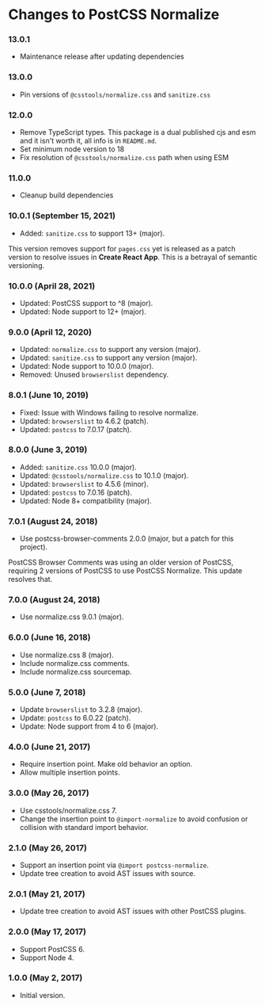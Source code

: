 # Changes to PostCSS Normalize

### 13.0.1

- Maintenance release after updating dependencies

### 13.0.0

- Pin versions of `@csstools/normalize.css` and `sanitize.css`

### 12.0.0

- Remove TypeScript types. This package is a dual published cjs and esm and it isn't worth it, all info is in `README.md`.
- Set minimum node version to 18
- Fix resolution of `@csstools/normalize.css` path when using ESM

### 11.0.0

- Cleanup build dependencies

### 10.0.1 (September 15, 2021)

- Added: `sanitize.css` to support 13+ (major).

This version removes support for `pages.css` yet is released as a patch version
to resolve issues in **Create React App**. This is a betrayal of semantic
versioning.

### 10.0.0 (April 28, 2021)

- Updated: PostCSS support to ^8 (major).
- Updated: Node support to 12+ (major).

### 9.0.0 (April 12, 2020)

- Updated: `normalize.css` to support any version (major).
- Updated: `sanitize.css` to support any version (major).
- Updated: Node support to 10.0.0 (major).
- Removed: Unused `browserslist` dependency.

### 8.0.1 (June 10, 2019)

- Fixed: Issue with Windows failing to resolve normalize.
- Updated: `browserslist` to 4.6.2 (patch).
- Updated: `postcss` to 7.0.17 (patch).

### 8.0.0 (June 3, 2019)

- Added: `sanitize.css` 10.0.0 (major).
- Updated: `@csstools/normalize.css` to 10.1.0 (major).
- Updated: `browserslist` to 4.5.6 (minor).
- Updated: `postcss` to 7.0.16 (patch).
- Updated: Node 8+ compatibility (major).

### 7.0.1 (August 24, 2018)

- Use postcss-browser-comments 2.0.0 (major, but a patch for this project).

PostCSS Browser Comments was using an older version of PostCSS, requiring 2
versions of PostCSS to use PostCSS Normalize. This update resolves that.

### 7.0.0 (August 24, 2018)

- Use normalize.css 9.0.1 (major).

### 6.0.0 (June 16, 2018)

- Use normalize.css 8 (major).
- Include normalize.css comments.
- Include normalize.css sourcemap.

### 5.0.0 (June 7, 2018)

- Update `browserslist` to 3.2.8 (major).
- Update: `postcss` to 6.0.22 (patch).
- Update: Node support from 4 to 6 (major).

### 4.0.0 (June 21, 2017)

- Require insertion point. Make old behavior an option.
- Allow multiple insertion points.

### 3.0.0 (May 26, 2017)

- Use csstools/normalize.css 7.
- Change the insertion point to `@import-normalize` to avoid confusion or
  collision with standard import behavior.

### 2.1.0 (May 26, 2017)

- Support an insertion point via `@import postcss-normalize`.
- Update tree creation to avoid AST issues with source.

### 2.0.1 (May 21, 2017)

- Update tree creation to avoid AST issues with other PostCSS plugins.

### 2.0.0 (May 17, 2017)

- Support PostCSS 6.
- Support Node 4.

### 1.0.0 (May 2, 2017)

- Initial version.
